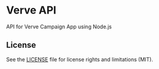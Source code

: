 # Verve API

API for Verve Campaign App using Node.js

## License

See the [LICENSE](LICENSE) file for license rights and limitations (MIT).
